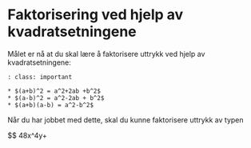 # Faktorisering ved hjelp av kvadratsetningene

Målet er nå at du skal lære å faktorisere uttrykk ved hjelp av kvadratsetningene:


```{admonition} De tre Kvadratsetningene
: class: important

* $(a+b)^2 = a^2+2ab +b^2$
* $(a-b)^2 = a^2-2ab + b^2$
* $(a+b)(a-b) = a^2-b^2$
```

Når du har jobbet med dette, skal du kunne faktorisere uttrykk av typen

$$ 48x^4y+
